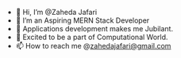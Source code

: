 - 👋 Hi, I’m @Zaheda Jafari
- 👀 I’m an Aspiring MERN Stack Developer
- 🌱 Applications development makes me Jubilant.
- 💞️ Excited to be a part of Computational World.
- 📫 How to reach me @zahedajafari@gmail.com

<!---
zackdaspy/zackdaspy is a ✨ special ✨ repository because its `README.md` (this file) appears on your GitHub profile.
You can click the Preview link to take a look at your changes.
--->
